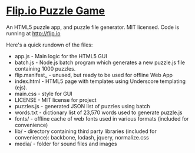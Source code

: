 # [Flip.io Puzzle Game](http://flip.io)

An HTML5 puzzle app, and puzzle file generator. MIT licensed. Code is running at http://flip.io

Here's a quick rundown of the files:

* app.js - Main logic for the HTML5 GUI
* batch.js - Node.js batch program which generates a new puzzle.js file containing 1000 puzzles.
* flip.manifest_ - unused, but ready to be used for offline Web App
* index.html - HTML5 page with templates using Underscore templating (ejs).
* main.css - style for GUI
* LICENSE - MIT license for project
* puzzles.js - generated JSON list of puzzles using batch
* words.txt - dictionary list of 23,570 words used to generate puzzle.js
* fonts/ - offline cache of web fonts used in various formats (included for convenience)
* lib/ - directory containing third party libraries (included for convenience): backbone, lodash, jquery, normalize.css
* media/ - folder for sound files and images
